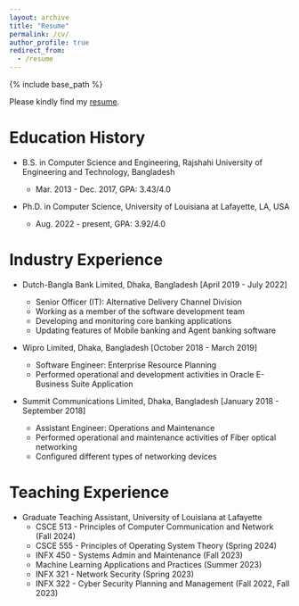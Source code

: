 ```yaml
---
layout: archive
title: "Resume"
permalink: /cv/
author_profile: true
redirect_from:
  - /resume
---
```


{% include base_path %}

Please kindly find my [resume](https://drive.google.com/file/d/1mdC8EmgOXpgn8tcpF0p2hedxOBEI5R_b/view?usp=sharing).

Education History
======
* B.S. in Computer Science and Engineering, Rajshahi University of Engineering and Technology, Bangladesh
  * Mar. 2013 - Dec. 2017, GPA: 3.43/4.0

* Ph.D. in Computer Science, University of Louisiana at Lafayette, LA, USA
  * Aug. 2022 - present, GPA: 3.92/4.0

Industry Experience
======

* Dutch-Bangla Bank Limited, Dhaka, Bangladesh [April 2019 - July 2022]
  * Senior Officer (IT): Alternative Delivery Channel Division
  * Working as a member of the software development team
  * Developing and monitoring core banking applications
  * Updating features of Mobile banking and Agent banking software 

* Wipro Limited, Dhaka, Bangladesh [October 2018 - March 2019]
  * Software Engineer: Enterprise Resource Planning 
  * Performed operational and development activities in Oracle E-Business Suite Application

* Summit Communications Limited, Dhaka, Bangladesh [January 2018 - September 2018]
  * Assistant Engineer: Operations and Maintenance 
  * Performed operational and maintenance activities of Fiber optical networking
  * Configured different types of networking devices

Teaching Experience
======
* Graduate Teaching Assistant, University of Louisiana at Lafayette
  * CSCE 513 - Principles of Computer Communication and Network (Fall 2024)
  * CSCE 555 - Principles of Operating System Theory (Spring 2024)
  * INFX 450 - Systems Admin and Maintenance (Fall 2023)
  * Machine Learning Applications and Practices (Summer 2023)
  * INFX 321 - Network Security (Spring 2023)
  * INFX 322 - Cyber Security Planning and Management (Fall 2022, Fall 2023) 

  
